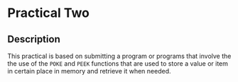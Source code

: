 # Practical Two

## Description

This practical is based on submitting a program or programs that involve the the use of the `POKE` and `PEEK` functions that are used to store a value or item in certain place in memory and retrieve it when needed. 
